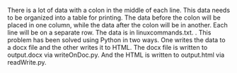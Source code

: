 There is a lot of data with a colon in the middle of each line. This data needs to be organized into a table for printing. The data before the colon will be placed in one column, while the data after the colon will be in another. Each line will be on a separate row. The data is in linuxcommands.txt. . This problem has been solved using Python in two ways. One writes the data to a docx file and the other writes it to HTML. The docx file is written to output.docx via writeOnDoc.py. And the HTML is written to output.html via readWrite.py.

